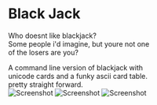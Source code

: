 # Black Jack

Who doesnt like blackjack?  
Some people i'd imagine, but youre not one  
of the losers are you?  

A command line version of blackjack with  
unicode cards and a funky ascii card table.  
pretty straight forward.  
![Screenshot](images/screenshot_1.png)
![Screenshot](images/screenshot_2.png)
![Screenshot](images/screenshot_3.png)
